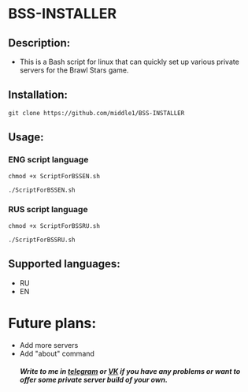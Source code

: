 # BSS-INSTALLER
## Description:
- This is a Bash script for linux that can quickly set up various private servers for the Brawl Stars game.
## Installation:
``` git clone https://github.com/middle1/BSS-INSTALLER ```

## Usage:
### ENG script language 
``` chmod +x ScriptForBSSEN.sh ```

``` ./ScriptForBSSEN.sh ```
### RUS script language 
``` chmod +x ScriptForBSSRU.sh ```

``` ./ScriptForBSSRU.sh ```

## Supported languages:
- RU
- EN

# Future plans:
- Add more servers
- Add "about" command
<br><h5>
Write to me in <a href="https://t.me/MIDDLE1221">telegram</a> or <a href="https://vk.com/middle3">VK</a> if you have any problems or want to offer some private server build of your own.
</h5>
